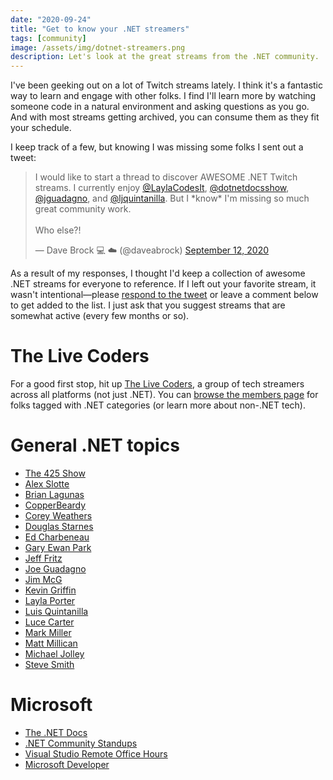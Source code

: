 ```yaml
---
date: "2020-09-24"
title: "Get to know your .NET streamers"
tags: [community]
image: /assets/img/dotnet-streamers.png
description: Let's look at the great streams from the .NET community.
---
```


I've been geeking out on a lot of Twitch streams lately. I think it's a fantastic way to learn and engage with other folks. I find I'll learn more by watching someone code in a natural environment and asking questions as you go. And with most streams getting archived, you can consume them as they fit your schedule.

I keep track of a few, but knowing I was missing some folks I sent out a tweet:

<blockquote class="twitter-tweet"><p lang="en" dir="ltr">I would like to start a thread to discover AWESOME .NET Twitch streams. I currently enjoy <a href="https://twitter.com/LaylaCodesIt?ref_src=twsrc%5Etfw">@LaylaCodesIt</a>, <a href="https://twitter.com/dotnetdocsshow?ref_src=twsrc%5Etfw">@dotnetdocsshow</a>, <a href="https://twitter.com/jguadagno?ref_src=twsrc%5Etfw">@jguadagno</a>, and <a href="https://twitter.com/ljquintanilla?ref_src=twsrc%5Etfw">@ljquintanilla</a>. But I *know* I&#39;m missing so much great community work.<br><br>Who else?!</p>&mdash; Dave Brock 💻 ☁️ (@daveabrock) <a href="https://twitter.com/daveabrock/status/1304792412678651906?ref_src=twsrc%5Etfw">September 12, 2020</a></blockquote> <script async src="https://platform.twitter.com/widgets.js" charset="utf-8"></script>

As a result of my responses, I thought I'd keep a collection of awesome .NET streams for everyone to reference. If I left out your favorite stream, it wasn't intentional—please [respond to the tweet](https://twitter.com/daveabrock/status/1304792412678651906) or leave a comment below to get added to the list. I just ask that you suggest streams that are somewhat active (every few months or so).

# The Live Coders

For a good first stop, hit up [The Live Coders](https://livecoders.dev/members), a group of tech streamers across all platforms (not just .NET). You can [browse the members page](https://livecoders.dev/members) for folks tagged with .NET categories (or learn more about non-.NET tech).

# General .NET topics

* [The 425 Show](https://www.twitch.tv/425Show)
* [Alex Slotte](https://www.twitch.tv/alexslotte)
* [Brian Lagunas](https://www.twitch.tv/brianlagunas)
* [CopperBeardy](https://www.twitch.tv/copperbeardy)
* [Corey Weathers](https://www.twitch.tv/cldubya)
* [Douglas Starnes](https://www.twitch.tv/bynaryshef)
* [Ed Charbeneau](https://www.twitch.tv/edcharbeneau)
* [Gary Ewan Park](https://www.twitch.tv/gep13)
* [Jeff Fritz](https://www.twitch.tv/csharpfritz)
* [Joe Guadagno](https://www.twitch.tv/jguadagno)
* [Jim McG](https://www.twitch.tv/siliconorchid)
* [Kevin Griffin](https://www.twitch.tv/1kevgriff)
* [Layla Porter](https://www.twitch.tv/laylacodesit)
* [Luis Quintanilla](https://www.twitch.tv/lqdev1)
* [Luce Carter](https://www.twitch.tv/codingwithluce)
* [Mark Miller](https://www.twitch.tv/coderushed)
* [Matt Millican](https://www.twitch.tv/m2devdotnet)
* [Michael Jolley](https://www.twitch.tv/baldbeardedbuilder)
* [Steve Smith](https://www.twitch.tv/ardalis)

# Microsoft

* [The .NET Docs](https://www.twitch.tv/thedotnetdocs)
* [.NET Community Standups](https://dotnet.microsoft.com/platform/community/standup)
* [Visual Studio Remote Office Hours](https://www.twitch.tv/visualstudio)
* [Microsoft Developer](https://www.twitch.tv/microsoftdeveloper)
